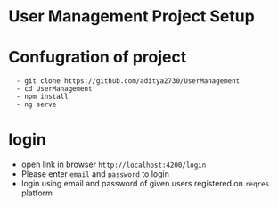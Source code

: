 # User Management Project Setup

   # Confugration of project
      - git clone https://github.com/aditya2730/UserManagement
      - cd UserManagement
      - npm install 
      - ng serve

# login
   - open link in browser `http://localhost:4200/login`
   - Please enter `email` and `password` to login
   - login using email and password of given users registered on `reqres` platform
